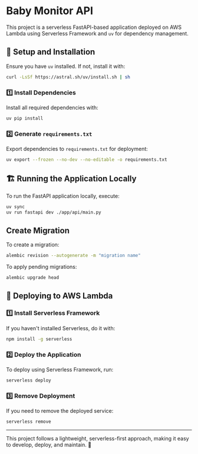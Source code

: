 # Baby Monitor API

This project is a serverless FastAPI-based application deployed on AWS Lambda using Serverless Framework and `uv` for dependency management.

## 🚀 Setup and Installation

Ensure you have `uv` installed. If not, install it with:

```sh
curl -LsSf https://astral.sh/uv/install.sh | sh
```

### 1️⃣ Install Dependencies
Install all required dependencies with:

```sh
uv pip install
```

### 2️⃣ Generate `requirements.txt`
Export dependencies to `requirements.txt` for deployment:

```sh
uv export --frozen --no-dev --no-editable -o requirements.txt
```

## 🏗️ Running the Application Locally
To run the FastAPI application locally, execute:

```sh
uv sync
uv run fastapi dev ./app/api/main.py
```

## Create Migration
To create a migration:

```sh
alembic revision --autogenerate -m "migration name"
```
To apply pending migrations:
```sh
alembic upgrade head
```

## 🚀 Deploying to AWS Lambda

### 1️⃣ Install Serverless Framework
If you haven't installed Serverless, do it with:

```sh
npm install -g serverless
```

### 2️⃣ Deploy the Application
To deploy using Serverless Framework, run:

```sh
serverless deploy
```

### 3️⃣ Remove Deployment
If you need to remove the deployed service:

```sh
serverless remove
```

---

This project follows a lightweight, serverless-first approach, making it easy to develop, deploy, and maintain. 🚀

